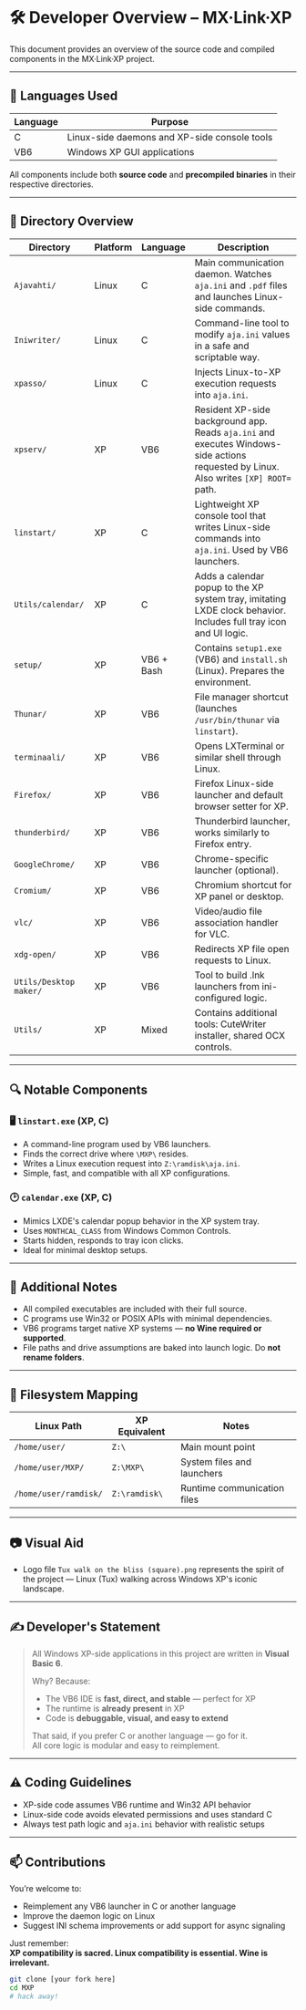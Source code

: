 # 🛠️ Developer Overview – MX·Link·XP

This document provides an overview of the source code and compiled components in the MX·Link·XP project.

---

## 🔧 Languages Used

| Language | Purpose                          |
|----------|----------------------------------|
| C        | Linux-side daemons and XP-side console tools |
| VB6      | Windows XP GUI applications      |

All components include both **source code** and **precompiled binaries** in their respective directories.

---

## 📁 Directory Overview

| Directory     | Platform | Language | Description |
|---------------|----------|----------|-------------|
| `Ajavahti/`   | Linux    | C        | Main communication daemon. Watches `aja.ini` and `.pdf` files and launches Linux-side commands. |
| `Iniwriter/`  | Linux    | C        | Command-line tool to modify `aja.ini` values in a safe and scriptable way. |
| `xpasso/`     | Linux    | C        | Injects Linux-to-XP execution requests into `aja.ini`. |
| `xpserv/`     | XP       | VB6      | Resident XP-side background app. Reads `aja.ini` and executes Windows-side actions requested by Linux. Also writes `[XP] ROOT=` path. |
| `linstart/`   | XP       | C        | Lightweight XP console tool that writes Linux-side commands into `aja.ini`. Used by VB6 launchers. |
| `Utils/calendar/` | XP   | C        | Adds a calendar popup to the XP system tray, imitating LXDE clock behavior. Includes full tray icon and UI logic. |
| `setup/`      | XP       | VB6 + Bash | Contains `setup1.exe` (VB6) and `install.sh` (Linux). Prepares the environment. |
| `Thunar/`     | XP       | VB6      | File manager shortcut (launches `/usr/bin/thunar` via `linstart`). |
| `terminaali/` | XP       | VB6      | Opens LXTerminal or similar shell through Linux. |
| `Firefox/`    | XP       | VB6      | Firefox Linux-side launcher and default browser setter for XP. |
| `thunderbird/`| XP       | VB6      | Thunderbird launcher, works similarly to Firefox entry. |
| `GoogleChrome/`| XP     | VB6      | Chrome-specific launcher (optional). |
| `Cromium/`    | XP       | VB6      | Chromium shortcut for XP panel or desktop. |
| `vlc/`        | XP       | VB6      | Video/audio file association handler for VLC. |
| `xdg-open/`   | XP       | VB6      | Redirects XP file open requests to Linux. |
| `Utils/Desktop maker/` | XP | VB6 | Tool to build .lnk launchers from ini-configured logic. |
| `Utils/`      | XP       | Mixed    | Contains additional tools: CuteWriter installer, shared OCX controls. |

---

## 🔍 Notable Components

### 🖥️ `linstart.exe` (XP, C)

- A command-line program used by VB6 launchers.
- Finds the correct drive where `\MXP\` resides.
- Writes a Linux execution request into `Z:\ramdisk\aja.ini`.
- Simple, fast, and compatible with all XP configurations.

### 🕑 `calendar.exe` (XP, C)

- Mimics LXDE's calendar popup behavior in the XP system tray.
- Uses `MONTHCAL_CLASS` from Windows Common Controls.
- Starts hidden, responds to tray icon clicks.
- Ideal for minimal desktop setups.

---

## 📄 Additional Notes

- All compiled executables are included with their full source.
- C programs use Win32 or POSIX APIs with minimal dependencies.
- VB6 programs target native XP systems — **no Wine required or supported**.
- File paths and drive assumptions are baked into launch logic. Do **not rename folders**.

---

## 📁 Filesystem Mapping

| Linux Path             | XP Equivalent         | Notes                          |
|------------------------|------------------------|--------------------------------|
| `/home/user/`          | `Z:\`                  | Main mount point               |
| `/home/user/MXP/`      | `Z:\MXP\`              | System files and launchers     |
| `/home/user/ramdisk/`  | `Z:\ramdisk\`          | Runtime communication files    |

---

## 📷 Visual Aid

- Logo file `Tux walk on the bliss (square).png` represents the spirit of the project — Linux (Tux) walking across Windows XP's iconic landscape.

---

## ✍️ Developer's Statement

> All Windows XP-side applications in this project are written in **Visual Basic 6**.
>
> Why? Because:
>
> - The VB6 IDE is **fast, direct, and stable** — perfect for XP
> - The runtime is **already present** in XP
> - Code is **debuggable, visual, and easy to extend**
>
> That said, if you prefer C or another language — go for it.  
> All core logic is modular and easy to reimplement.

---

## ⚠️ Coding Guidelines

- XP-side code assumes VB6 runtime and Win32 API behavior
- Linux-side code avoids elevated permissions and uses standard C
- Always test path logic and `aja.ini` behavior with realistic setups

---

## 📫 Contributions

You’re welcome to:
- Reimplement any VB6 launcher in C or another language
- Improve the daemon logic on Linux
- Suggest INI schema improvements or add support for async signaling

Just remember:  
**XP compatibility is sacred. Linux compatibility is essential. Wine is irrelevant.**

```bash
git clone [your fork here]
cd MXP
# hack away!
```
